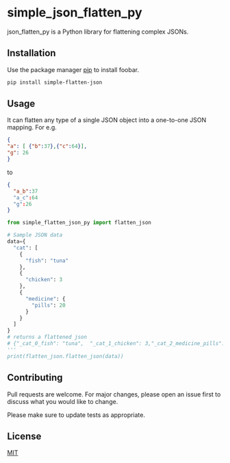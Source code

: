 # simple_json_flatten_py
json_flatten_py is a Python library for flattening complex JSONs.

## Installation

Use the package manager [pip](https://pip.pypa.io/en/stable/) to install foobar.

```bash
pip install simple-flatten-json
```

## Usage
It can flatten any type of a single JSON object into a one-to-one JSON mapping.
For e.g.

```JSON
{
"a": [ {"b":37},{"c":64}],
"g": 26
}
```
to

```JSON
{
  "a_b":37
  "a_c":64
  "g":26
}
```

```python
from simple_flatten_json_py import flatten_json

# Sample JSON data
data={
  "cat": [
    {
      "fish": "tuna"
    },
    {
      "chicken": 3
    },
    {
      "medicine": {
        "pills": 20
      }
    }
  ]
}
# returns a flattened json 
# {"_cat_0_fish": "tuna",  "_cat_1_chicken": 3,"_cat_2_medicine_pills": 20}
'''
print(flatten_json.flatten_json(data))
```

## Contributing

Pull requests are welcome. For major changes, please open an issue first
to discuss what you would like to change.

Please make sure to update tests as appropriate.

## License

[MIT](https://choosealicense.com/licenses/mit/)
